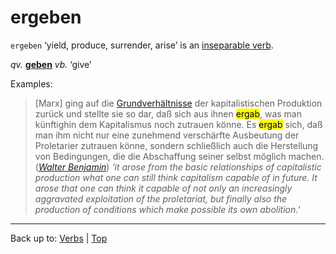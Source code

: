 # ergeben

`ergeben` ‘yield, produce, surrender, arise’ is an [inseparable verb](../../inseparableVerbs.md).

*qv.* **[geben](../../g/ge/geben.md)** *vb.* ‘give’

Examples:

> \[Marx\] ging auf die [Grundverhältnisse](../../../nouns/g/gr/Grundverhaeltnis.md) der kapitalistischen Produktion zurück und stellte sie so dar, daß sich aus ihnen <mark>ergab</mark>, was man künftighin dem Kapitalismus noch zutrauen könne. Es <mark>ergab</mark> sich, daß man ihm nicht nur eine zunehmend verschärfte Ausbeutung der Proletarier zutrauen könne, sondern schließlich auch die Herstellung von Bedingungen, die die Abschaffung seiner selbst möglich machen. (*[Walter Benjamin](../../../texts/WalterBenjamin/DasKunstWerk.md)*) *‘it arose from the basic relationships of capitalistic production what one can still think capitalism capable of in future. It arose that one can think it capable of not only an increasingly aggravated exploitation of the proletariat, but finally also the production of conditions which make possible its own abolition.’*

----

Back up to: [Verbs](../../index.md) | [Top](../../../index.md)
